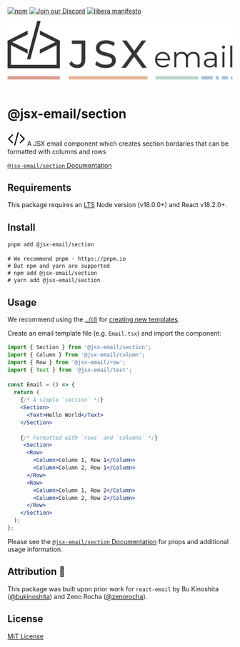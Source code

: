 [npm]: https://img.shields.io/npm/v/@jsx-email/section
[npm-url]: https://www.npmjs.com/package/@jsx-email/section

[![npm][npm]][npm-url]
[![Join our Discord](https://img.shields.io/badge/join_our-Discord-5a64ea)](https://discord.gg/FywZN57mTg)
[![libera manifesto](https://img.shields.io/badge/libera-manifesto-lightgrey.svg)](https://liberamanifesto.com)

<div align="center">
	<img src="https://raw.githubusercontent.com/shellscape/jsx-email/main/assets/npm-header.svg" alt="JSX email"><br/><br/>
</div>

# @jsx-email/section

<div>
  <img src="https://raw.githubusercontent.com/shellscape/jsx-email/main/assets/brackets.svg" alt="JSX email" valign="sub">
  A JSX email component which creates section bordaries that can be formatted with columns and rows
<div>

[`@jsx-email/section` Documentation](https://jsx.email/docs/components/section)

## Requirements

This package requires an [LTS](https://github.com/nodejs/Release) Node version (v18.0.0+) and React v18.2.0+.

## Install

```shell
pnpm add @jsx-email/section

# We recommend pnpm - https://pnpm.io
# But npm and yarn are supported
# npm add @jsx-email/section
# yarn add @jsx-email/section
```

## Usage

We recommend using the [../cli](`@jsx-email/cli`) for [creating new templates](https://jsx.email/docs/quick-start#create-a-template).

Create an email template file (e.g. `Email.tsx`) and import the component:

```jsx
import { Section } from '@jsx-email/section';
import { Column } from '@jsx-email/column';
import { Row } from '@jsx-email/row';
import { Text } from '@jsx-email/text';

const Email = () => {
  return (
    {/* A simple `section` */}
    <Section>
      <Text>Hello World</Text>
    </Section>

    {/* Formatted with `rows` and `columns` */}
     <Section>
      <Row>
        <Column>Column 1, Row 1</Column>
        <Column>Column 2, Row 1</Column>
      </Row>
      <Row>
        <Column>Column 1, Row 2</Column>
        <Column>Column 2, Row 2</Column>
      </Row>
    </Section>
  );
};
```

Please see the [`@jsx-email/section` Documentation](https://jsx.email/docs/components/section) for props and additional usage information.

## Attribution 🧡

This package was built upon prior work for `react-email` by Bu Kinoshita ([@bukinoshita](https://twitter.com/bukinoshita)) and Zeno Rocha ([@zenorocha](https://twitter.com/zenorocha)).

## License

[MIT License](./LICENSE.md)
